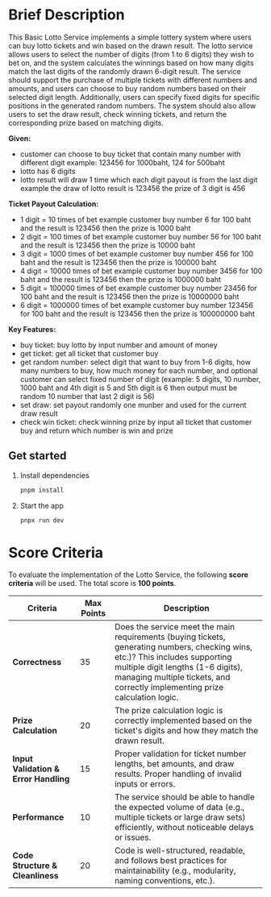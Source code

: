 # Brief Description

This Basic Lotto Service implements a simple lottery system where users can buy lotto tickets and win based on the drawn result. The lotto service allows users to select the number of digits (from 1 to 6 digits) they wish to bet on, and the system calculates the winnings based on how many digits match the last digits of the randomly drawn 6-digit result. The service should support the purchase of multiple tickets with different numbers and amounts, and users can choose to buy random numbers based on their selected digit length. Additionally, users can specify fixed digits for specific positions in the generated random numbers. The system should also allow users to set the draw result, check winning tickets, and return the corresponding prize based on matching digits.

**Given:**

- customer can choose to buy ticket that contain many number with different digit example: 123456 for 1000baht, 124 for 500baht
- lotto has 6 digits
- lotto result will draw 1 time which each digit payout is from the last digit example the draw of lotto result is 123456 the prize of 3 digit is 456

**Ticket Payout Calculation:**

- 1 digit = 10 times of bet example customer buy number 6 for 100 baht and the result is 123456 then the prize is 1000 baht
- 2 digit = 100 times of bet example customer buy number 56 for 100 baht and the result is 123456 then the prize is 10000 baht
- 3 digit = 1000 times of bet example customer buy number 456 for 100 baht and the result is 123456 then the prize is 100000 baht
- 4 digit = 10000 times of bet example customer buy number 3456 for 100 baht and the result is 123456 then the prize is 1000000 baht
- 5 digit = 100000 times of bet example customer buy number 23456 for 100 baht and the result is 123456 then the prize is 10000000 baht
- 6 digit = 1000000 times of bet example customer buy number 123456 for 100 baht and the result is 123456 then the prize is 100000000 baht

**Key Features:**

- buy ticket: buy lotto by input number and amount of money
- get ticket: get all ticket that customer buy
- get random number: select digit that want to buy from 1-6 digits, how many numbers to buy, how much money for each number, and optional customer can select fixed number of digit (example: 5 digits, 10 number, 1000 baht and 4th digit is 5 and 5th digit is 6 then output must be random 10 number that last 2 digit is 56)
- set draw: set payout randomly one munber and used for the current draw result
- check win ticket: check winning prize by input all ticket that customer buy and return which number is win and prize

## Get started

1. Install dependencies

   ```bash
   pnpm install
   ```

2. Start the app

   ```bash
   pnpx run dev
   ```

# Score Criteria

To evaluate the implementation of the Lotto Service, the following **score criteria** will be used. The total score is **100 points**.

| **Criteria**                          | **Max Points** | **Description**                                                                                                                                                                                                                                     |
| ------------------------------------- | -------------- | --------------------------------------------------------------------------------------------------------------------------------------------------------------------------------------------------------------------------------------------------- |
| **Correctness**                       | 35             | Does the service meet the main requirements (buying tickets, generating numbers, checking wins, etc.)? This includes supporting multiple digit lengths (1-6 digits), managing multiple tickets, and correctly implementing prize calculation logic. |
| **Prize Calculation**                 | 20             | The prize calculation logic is correctly implemented based on the ticket's digits and how they match the drawn result.                                                                                                                              |
| **Input Validation & Error Handling** | 15             | Proper validation for ticket number lengths, bet amounts, and draw results. Proper handling of invalid inputs or errors.                                                                                                                            |
| **Performance**                       | 10             | The service should be able to handle the expected volume of data (e.g., multiple tickets or large draw sets) efficiently, without noticeable delays or issues.                                                                                      |
| **Code Structure & Cleanliness**      | 20             | Code is well-structured, readable, and follows best practices for maintainability (e.g., modularity, naming conventions, etc.).                                                                                                                     |
